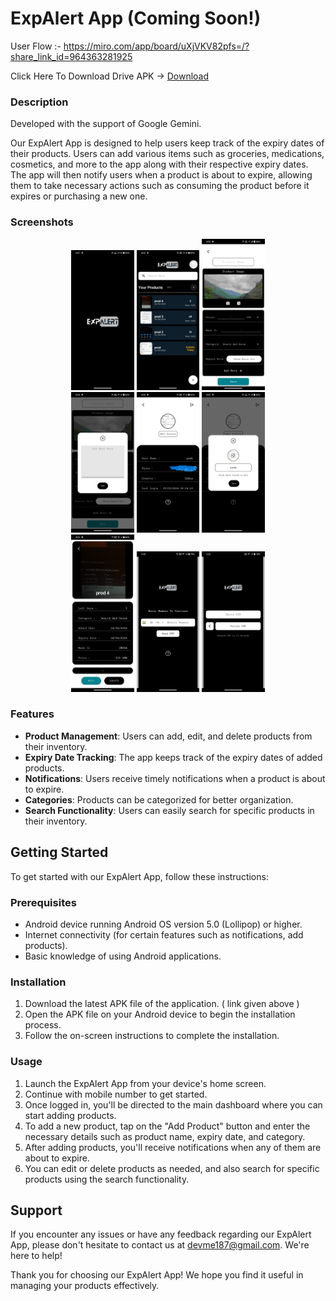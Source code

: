 # ExpAlert App (Coming Soon!)

User Flow :- https://miro.com/app/board/uXjVKV82pfs=/?share_link_id=964363281925

Click Here To Download Drive APK -> 
  [Download](https://drive.google.com/file/d/1J9xhW4Rer3e2QDJSapm9mXZVipmqDoAS/view?usp=sharing)

### Description

Developed with the support of Google Gemini.

Our ExpAlert App is designed to help users keep track of the expiry dates of their products. Users can add various items such as groceries, medications, cosmetics, and more to the app along with their respective expiry dates. The app will then notify users when a product is about to expire, allowing them to take necessary actions such as consuming the product before it expires or purchasing a new one.

### Screenshots

<div align="center">
    <img src="https://github.com/Yash-chotaliya/PREXP-SS/blob/main/logo.jpg" alt="Logo" width="20%">
    <img src="https://github.com/Yash-chotaliya/PREXP-SS/blob/main/home%20screen.jpg" alt="Home Screen" width="20%">
    <img src="https://github.com/Yash-chotaliya/PREXP-SS/blob/main/add%20product.jpg" alt="Add Product" width="20%">
    <br>
    <img src="https://github.com/Yash-chotaliya/PREXP-SS/blob/main/add%20note.jpg" alt="Add Note" width="20%">
    <img src="https://github.com/Yash-chotaliya/PREXP-SS/blob/main/profile.jpg" alt="Profile" width="20%">
    <img src="https://github.com/Yash-chotaliya/PREXP-SS/blob/main/edit%20profile.jpg" alt="Edit Profile" width="20%">
    <br>
    <img src="https://github.com/Yash-chotaliya/PREXP-SS/blob/main/view%20product.jpg" alt="View Product Details" width="20%">
    <img src="https://github.com/Yash-chotaliya/PREXP-SS/blob/main/auth%201.jpg" alt="Auth 1" width="20%">
    <img src="https://github.com/Yash-chotaliya/PREXP-SS/blob/main/auth%202.jpg" alt="Auth 2" width="20%">
  
</div>

### Features

- **Product Management**: Users can add, edit, and delete products from their inventory.
- **Expiry Date Tracking**: The app keeps track of the expiry dates of added products.
- **Notifications**: Users receive timely notifications when a product is about to expire.
- **Categories**: Products can be categorized for better organization.
- **Search Functionality**: Users can easily search for specific products in their inventory.

## Getting Started

To get started with our ExpAlert App, follow these instructions:

### Prerequisites

- Android device running Android OS version 5.0 (Lollipop) or higher.
- Internet connectivity (for certain features such as notifications, add products).
- Basic knowledge of using Android applications.

### Installation

1. Download the latest APK file of the application. ( link given above )
2. Open the APK file on your Android device to begin the installation process.
3. Follow the on-screen instructions to complete the installation.

### Usage

1. Launch the ExpAlert App from your device's home screen.
2. Continue with mobile number to get started.
3. Once logged in, you'll be directed to the main dashboard where you can start adding products.
4. To add a new product, tap on the "Add Product" button and enter the necessary details such as product name, expiry date, and category.
5. After adding products, you'll receive notifications when any of them are about to expire.
6. You can edit or delete products as needed, and also search for specific products using the search functionality.

## Support

If you encounter any issues or have any feedback regarding our ExpAlert App, please don't hesitate to contact us at [devme187@gmail.com](mailto:devme187@gmail.com). We're here to help!

Thank you for choosing our ExpAlert App! We hope you find it useful in managing your products effectively.
